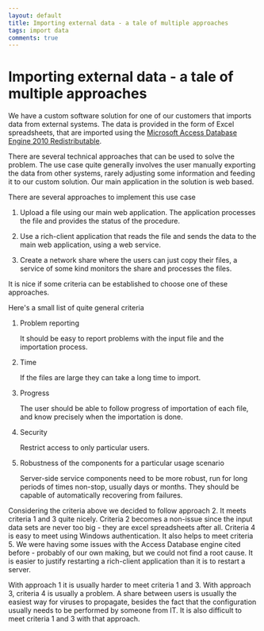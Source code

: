 ```yaml
---
layout: default
title: Importing external data - a tale of multiple approaches
tags: import data
comments: true
---
```

# Importing external data - a tale of multiple approaches

We have a custom software solution for one of our customers that imports data from external systems. The data is provided in the form of Excel spreadsheets, that are imported using the [Microsoft Access Database Engine 2010 Redistributable](https://www.microsoft.com/en-us/download/details.aspx?id=13255).

There are several technical approaches that can be used to solve the problem. The use case quite generally involves the user manually exporting the data from other systems, rarely adjusting some information and feeding it to our custom solution. Our main application in the solution is web based.

There are several approaches to implement this use case

1. Upload a file using our main web application. The application processes the file and provides the status of the procedure.

2. Use a rich-client application that reads the file and sends the data to the main web application, using a web service.

3. Create a network share where the users can just copy their files, a service of some kind monitors the share and processes the files.

It is nice if some criteria can be established to choose one of these approaches.

Here's a small list of quite general criteria

1. Problem reporting

    It should be easy to report problems with the input file and the importation process.

2. Time

    If the files are large they can take a long time to import.

3. Progress

    The user should be able to follow progress of importation of each file, and know precisely when the importation is done.

4. Security

    Restrict access to only particular users.

5. Robustness of the components for a particular usage scenario

    Server-side service components need to be more robust, run for long periods of times non-stop, usually days or months. They should be capable of automatically recovering from failures.

Considering the criteria above we decided to follow approach 2. It meets criteria 1 and 3 quite nicely. Criteria 2 becomes a non-issue since the input data sets are never too big - they are excel spreadsheets after all. Criteria 4 is easy to meet using Windows authentication. It also helps to meet criteria 5. We were having some issues with the Access Database engine cited before - probably of our own making, but we could not find a root cause. It is easier to justify restarting a rich-client application than it is to restart a server.

With approach 1 it is usually harder to meet criteria 1 and 3.  With approach 3, criteria 4 is usually a problem. A share between users is usually the easiest way for viruses to propagate, besides the fact that the configuration usually needs to be performed by someone from IT. It is also difficult to meet criteria 1 and 3 with that approach.

